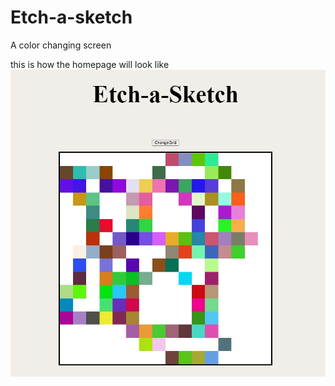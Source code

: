 # Etch-a-sketch
A color changing screen


this is how the homepage will look like
![homepage image](homepage.jpg)